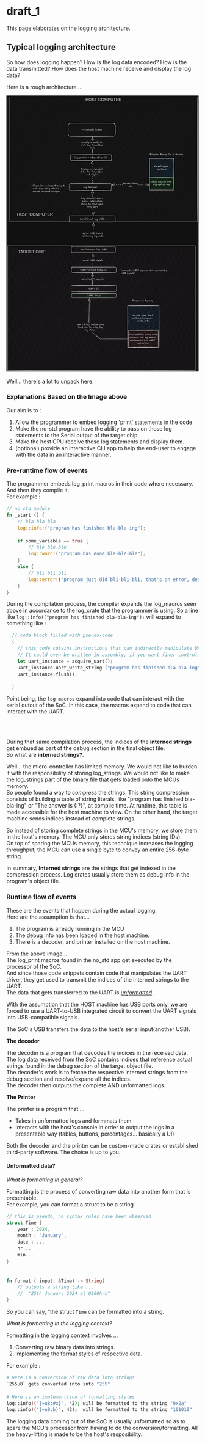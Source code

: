 # draft_1

<!-- undone : Explain this topic well, in a procedural manner. This topic does not have readable flow -->

This page elaborates on the logging architecture.  

## Typical logging architecture  

So how does logging happen? How is the log data encoded? How is the data transmitted? How does the host machine receive and display the log data?  

Here is a rough architecture....  

![Alt text](img/logging_architecture_lvl_0.png)  

Well... there's a lot to unpack here.  

### Explanations Based on the Image above

Our aim is to :  
1. Allow the programmer to embed logging 'print' statements in the code
2. Make the no-std program have the ability to pass on those log statements to the Serial output of the target chip
3. Make the host CPU receive those log statements and display them.
4. (optional) provide an interactive CLI app to help the end-user to engage with the data in an interactive manner.  

### Pre-runtime flow of events  

The programmer embeds log_print macros in their code where necessary. And then they compile it.  
For example :  

```rust
// no_std module
fn _start () {
    // bla bla bla
    log::info!("program has finished bla-bla-ing");
     
    if some_variable == true {
        // ble ble ble
        log::warn!("program has done ble-ble-ble");
    }
    else {
        // bli bli bli
        log::error!("program just did bli-bli-bli, that's an error, deal with it");
    }
}
```

During the compilation process, the compiler expands the log_macros seen above in accordance to the log_crate that the programmer is using. So a line like `log::info!("program has finished bla-bla-ing");` will expand to something like :  
```rust
  // code block filled with pseudo-code
  {
    // this code cotains instructions that can indirectly manipulate UART registers
    // It could even be written in assembly, if you want finer control over how the log-info gets to be passed. 
    let uart_instance = acquire_uart();
    uart_instance.uart_write_string ("program has finished bla-bla-ing");
    uart_instance.flush();

  }
```  

Point being, the `log macros` expand into code that can interact with the serial outout of the SoC. In this case, the macros expand to code that can interact with the UART.  

<br><br>

During that same compilation process, the indices of the **interned strings** get embued as part of the debug section in the final object file.  
So what are **interned strings?**.  

Well... the micro-controller has limited memory. We would not like to burden it with the responsibility of storing log_strings. We would not like to make the log_strings part of the binary file that gets loaded onto the MCUs memory.  
So people found a way to *compress* the strings. This string compression consists of building a table of string literals, like "program has finished bla-bla-ing" or "The answer is {:?}", at compile time. At runtime, this table is made accessible for the host machine to view. On the other hand, the target machine sends indices instead of complete strings.  

So instead of storing complete strings in the MCU's memory, we store them in the host's memory. The MCU only stores string indices (string IDs).  
On top of sparing the MCUs memory, this technique increases the logging throughput; the MCU can use a single byte to convey an entire 256-byte string.  

In summary, **Interned strings** are the strings that get indexed in the compression process. Log crates usually store them as debug info in the program's object file.  



### Runtime flow of events  

These are the events that happen during the actual logging.  
Here are the assumption is that...  
1. The program is already running in the MCU
2. The debug info has been loaded in the host machine.  
3. There is a decoder, and printer installed on the host machine.  


From the above image...  
The log_print macros found in the no_std app get executed by the processor of the SoC.  
And since those code snippets contain code that manipulates the UART driver, they get used to transmit the indices of the interned strings to the UART.  
The data that gets transferred to the UART is [*unformatted*](#unformatted-data) .   

With the assumption that the HOST machine has USB ports only, we are forced to use a UART-to-USB integrated circuit to convert the UART signals into USB-compatible signals.  

The SoC's USB transfers the data to the host's serial input(another USB).  

**The decoder**  

The decoder is a program that decodes the indices in the received data. 
The log data received from the SoC contains indices that reference actual strings found in the debug section of the target object file.  
The decoder's work is to fetche the respective interned strings from the debug section and resolve/expand all the indices.  
The decoder then outputs the complete AND unformatted logs.  


**The Printer**  

The printer is a program that ...
- Takes in unformatted logs and formmats them
- Interacts with the host's console in order to output the logs in a presentable way (tables, buttons, percentages... basically a UI)

Both the decoder and the printer can be custom-made crates or established third-party software. The choice is up to you.  


#### Unformatted data?  

*What is formatting in general?*  

Formatting is the process of converting raw data into another form that is presentable.  
For example, you can format a struct to be a string  
```rust
// this is pseudo, no syntax rules have been observed
struct Time {
    year : 2024,
    month : "January",
    date : ...
    hr... 
    min...
}


fn format ( input: &Time) -> String{
    // outputs a string like ...
    //  "25th January 2024 at 0800hrs"
}
```  

So you can say, "the struct `Time` can be formatted into a string.  


*What is formatting in the logging context?*  

Formatting in the logging context involves ...
1. Converting raw binary data into strings.  
2. Implementing the format styles of respective data.  


For example :  
```bash
# Here is a conversion of raw data into strings
`255u8` gets converted into into "255"  

# Here is an implementtion of formatting styles
log::info!("{=u8:#x}", 42); will be formatted to the string "0x2a"
log::info!("{=u8:b}", 42);  will be formatted to the string "101010"
```

The logging data coming out of the SoC is usually unformatted so as to spare the MCU's processor from having to do the conversion/formatting. All the heavy-lifting is made to be the host's resposibility.  

